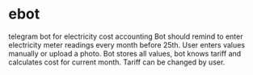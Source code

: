 # ebot
telegram bot for electricity cost accounting
Bot should remind to enter electricity meter readings every month before 25th.
User enters values manually or upload a photo.
Bot stores all values, bot knows tariff and calculates cost for current month.
Tariff can be changed by user.

